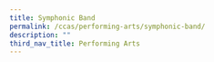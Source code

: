 ```yaml
---
title: Symphonic Band
permalink: /ccas/performing-arts/symphonic-band/
description: ""
third_nav_title: Performing Arts
---
```

